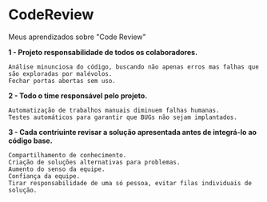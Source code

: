 # CodeReview
Meus aprendizados sobre "Code Review"

<b>1 - Projeto responsabilidade de todos os colaboradores.</b>

    Análise minunciosa do código, buscando não apenas erros mas falhas que são exploradas por malévolos.
    Fechar portas abertas sem uso.
    
<b>2 - Todo o time responsável pelo projeto.</b>

    Automatização de trabalhos manuais diminuem falhas humanas.
    Testes automáticos para garantir que BUGs não sejam implantados.
    
<b>3 - Cada contriuinte revisar a solução apresentada antes de integrá-lo ao código base.</b>

    Compartilhamento de conhecimento.
    Criação de soluções alternativas para problemas.
    Aumento do senso da equipe.
    Confiança da equipe.
    Tirar responsabilidade de uma só pessoa, evitar filas individuais de solução.
 

